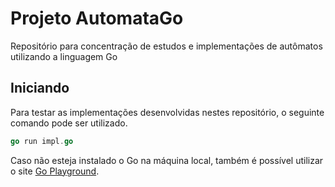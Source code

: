 # Projeto AutomataGo

Repositório para concentração de estudos e implementações de autômatos utilizando a linguagem Go

## Iniciando

Para testar as implementações desenvolvidas nestes repositório, o seguinte comando pode ser utilizado.

```go
go run impl.go
```

Caso não esteja instalado o Go na máquina local, também é possível utilizar o site [Go Playground](https://go.dev/play/).